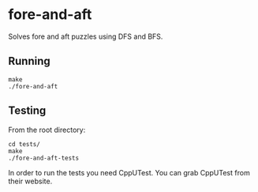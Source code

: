 fore-and-aft
============

Solves fore and aft puzzles using DFS and BFS.

Running
-------

    make
    ./fore-and-aft

Testing
-------

From the root directory:

    cd tests/
    make
    ./fore-and-aft-tests

In order to run the tests you need CppUTest. You can grab CppUTest from their
website.
    
